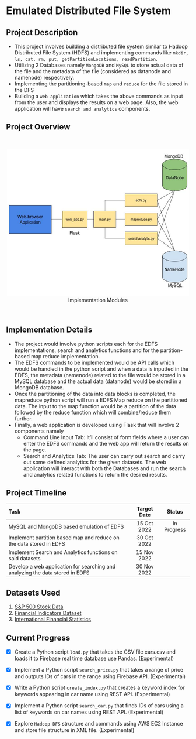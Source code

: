 # Emulated Distributed File System

## Project Description

* This project involves building a distributed file system similar to Hadoop Distributed File System (HDFS) and implementing commands like `mkdir, ls, cat, rm, put, getPartitionLocations, readPartition`.
* Utilizing 2 Databases namely `MongoDB` and `MySQL` to store actual data of the file and the metadata of the file (considered as datanode and namenode) respectively.
* Implementing the partitioning-based `map` and `reduce` for the file stored in the DFS
*  Building a `web application` which takes the above commands as input from the user and displays the results on a web page. Also, the web application will have `search and analytics` components.

## Project Overview

<br>
<p align="center">
<img src="imgs/implementation.jpg" width="500" height="400"/> 
<br>
Implementation Modules
</p>
<br>

## Implementation Details

* The project would involve python scripts each for the EDFS implementations, search and analytics functions and for the partition-based map reduce implementation.
* The EDFS commands to be implemented would be API calls which would be handled in the python script and when a data is inputted in the EDFS, the metadata (namenode) related to the file would be stored in a MySQL database and the actual data (datanode) would be stored in a MongoDB database.
* Once the partitioning of the data into data blocks is completed, the mapreduce python script will run a EDFS Map reduce on the partitioned data. The input to the map function would be a partition of the data followed by the reduce function which will combine/reduce them further.
* Finally, a web application is developed using Flask that will involve 2 components namely
    * Command Line Input Tab: It’ll consist of form fields where a user can enter the EDFS commands and the web app will return the results on the page.
    * Search and Analytics Tab: The user can carry out search and carry out some defined analytics for the given datasets. The web application will interact with both the Databases and run the search and analytics related functions to return the desired results.

## Project Timeline

|                                      Task                                     	            |     Target Date     	|    Status   	|
|:--------------------------------------------------------------------------------------     	|:-------------------:	|:-----------:	|
| MySQL and MongoDB based emulation of EDFS                                     	            |  15 Oct 2022 	        | In Progress 	|
| Implement partition based map and reduce on the data stored in EDFS           	            |  30 Oct 2022 	        |             	|
| Implement Search and Analytics functions on said datasets                     	            |  15 Nov 2022 	        |             	|
| Develop a web application for searching and analyzing the data stored in EDFS 	            |  30 Nov 2022 	        |             	|


## Datasets Used

1. [S&P 500 Stock Data](https://www.kaggle.com/datasets/camnugent/sandp500) 
2. [Financial Indicators Dataset](https://www.kaggle.com/code/cnic92/explore-and-clean-financial-indicators-dataset/data ) 
3. [International Financial Statistics](https://www.kaggle.com/datasets/unitednations/international-financial-statistics?resource=download)


## Current Progress

- [x] Create a Python script `load.py` that takes the CSV file cars.csv and loads it to Firebase real time database use Pandas. (Experimental)
- [x] Implement a Python script `search_price.py` that takes a range of price and outputs IDs of cars in the range using Firebase API. (Experimental)
- [x] Write a Python script `create_index.py` that creates a keyword index for keywords appearing in car name using REST API. (Experimental)
- [x] Implement a Python script `search_car.py` that finds IDs of cars using a list of keywords on car names using REST API. (Experimental)
- [x] Explore `Hadoop DFS` structure and commands using AWS EC2 Instance and store file structure in XML file. (Experimental)




